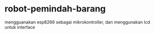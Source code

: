# robot-pemindah-barang
mengguanakan esp8266 sebagai mikrokontroller, dan menggunakan lcd untuk interface
